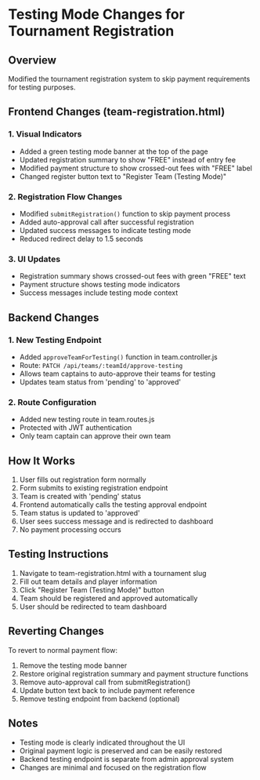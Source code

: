 # Testing Mode Changes for Tournament Registration

## Overview
Modified the tournament registration system to skip payment requirements for testing purposes.

## Frontend Changes (team-registration.html)

### 1. Visual Indicators
- Added a green testing mode banner at the top of the page
- Updated registration summary to show "FREE" instead of entry fee
- Modified payment structure to show crossed-out fees with "FREE" label
- Changed register button text to "Register Team (Testing Mode)"

### 2. Registration Flow Changes
- Modified `submitRegistration()` function to skip payment process
- Added auto-approval call after successful registration
- Updated success messages to indicate testing mode
- Reduced redirect delay to 1.5 seconds

### 3. UI Updates
- Registration summary shows crossed-out fees with green "FREE" text
- Payment structure shows testing mode indicators
- Success messages include testing mode context

## Backend Changes

### 1. New Testing Endpoint
- Added `approveTeamForTesting()` function in team.controller.js
- Route: `PATCH /api/teams/:teamId/approve-testing`
- Allows team captains to auto-approve their teams for testing
- Updates team status from 'pending' to 'approved'

### 2. Route Configuration
- Added new testing route in team.routes.js
- Protected with JWT authentication
- Only team captain can approve their own team

## How It Works

1. User fills out registration form normally
2. Form submits to existing registration endpoint
3. Team is created with 'pending' status
4. Frontend automatically calls the testing approval endpoint
5. Team status is updated to 'approved'
6. User sees success message and is redirected to dashboard
7. No payment processing occurs

## Testing Instructions

1. Navigate to team-registration.html with a tournament slug
2. Fill out team details and player information
3. Click "Register Team (Testing Mode)" button
4. Team should be registered and approved automatically
5. User should be redirected to team dashboard

## Reverting Changes

To revert to normal payment flow:
1. Remove the testing mode banner
2. Restore original registration summary and payment structure functions
3. Remove auto-approval call from submitRegistration()
4. Update button text back to include payment reference
5. Remove testing endpoint from backend (optional)

## Notes

- Testing mode is clearly indicated throughout the UI
- Original payment logic is preserved and can be easily restored
- Backend testing endpoint is separate from admin approval system
- Changes are minimal and focused on the registration flow